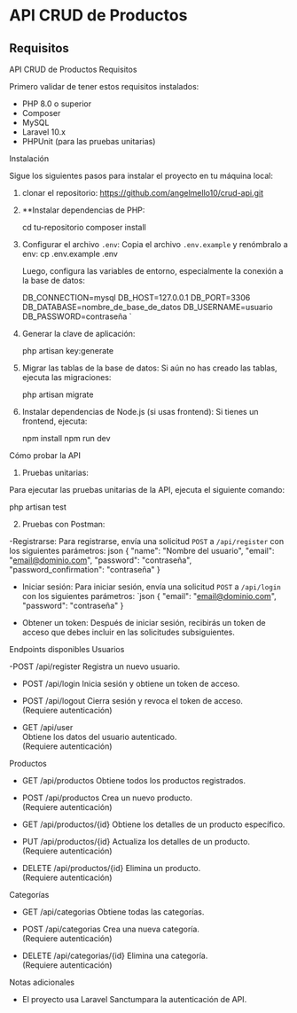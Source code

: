 # API CRUD de Productos

## Requisitos

API CRUD de Productos
Requisitos

Primero validar de tener estos requisitos instalados:

- PHP 8.0 o superior
- Composer
- MySQL
- Laravel 10.x
- PHPUnit (para las pruebas unitarias)

Instalación

Sigue los siguientes pasos para instalar el proyecto en tu máquina local:

1. clonar el repositorio: https://github.com/angelmello10/crud-api.git


2. **Instalar dependencias de PHP:
   
   cd tu-repositorio
   composer install
   

3. Configurar el archivo `.env`:
   Copia el archivo `.env.example` y renómbralo a env: 
   cp .env.example .env
   
   Luego, configura las variables de entorno, especialmente la conexión a la base de datos:

   DB_CONNECTION=mysql
   DB_HOST=127.0.0.1
   DB_PORT=3306
   DB_DATABASE=nombre_de_base_de_datos
   DB_USERNAME=usuario
   DB_PASSWORD=contraseña
   `

4. Generar la clave de aplicación:

   php artisan key:generate
   
5. Migrar las tablas de la base de datos:
   Si aún no has creado las tablas, ejecuta las migraciones:

   php artisan migrate

6. Instalar dependencias de Node.js (si usas frontend):
   Si tienes un frontend, ejecuta:
   
   npm install
   npm run dev
   

Cómo probar la API
1. Pruebas unitarias:

Para ejecutar las pruebas unitarias de la API, ejecuta el siguiente comando:


php artisan test


2. Pruebas con Postman:

-Registrarse:
  Para registrarse, envía una solicitud `POST` a `/api/register` con los siguientes parámetros:
  json
  {
    "name": "Nombre del usuario",
    "email": "email@dominio.com",
    "password": "contraseña",
    "password_confirmation": "contraseña"
  }
  

- Iniciar sesión:
  Para iniciar sesión, envía una solicitud `POST` a `/api/login` con los siguientes parámetros:
  `json
  {
    "email": "email@dominio.com",
    "password": "contraseña"
  }
  

- Obtener un token:
  Después de iniciar sesión, recibirás un token de acceso que debes incluir en las solicitudes subsiguientes.

Endpoints disponibles
Usuarios

-POST /api/register
  Registra un nuevo usuario.

- POST /api/login
  Inicia sesión y obtiene un token de acceso.

- POST /api/logout
  Cierra sesión y revoca el token de acceso.  
  (Requiere autenticación)

- GET /api/user  
  Obtiene los datos del usuario autenticado.  
  (Requiere autenticación)

Productos

- GET /api/productos
  Obtiene todos los productos registrados.

- POST /api/productos
  Crea un nuevo producto.  
  (Requiere autenticación)

- GET /api/productos/{id}
  Obtiene los detalles de un producto específico.

- PUT /api/productos/{id}
  Actualiza los detalles de un producto.  
  (Requiere autenticación)

- DELETE /api/productos/{id}
  Elimina un producto.  
  (Requiere autenticación)

Categorías

- GET /api/categorias
  Obtiene todas las categorías.

- POST /api/categorias
  Crea una nueva categoría.  
  (Requiere autenticación)

- DELETE /api/categorias/{id}
  Elimina una categoría.  
  (Requiere autenticación)

Notas adicionales

- El proyecto usa Laravel Sanctumpara la autenticación de API.



